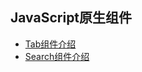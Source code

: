 
## JavaScript原生组件
+ [Tab组件介绍](https://github.com/suminhohu/Component/issues/1)      
+ [Search组件介绍](https://github.com/suminhohu/Component/issues/2)  

